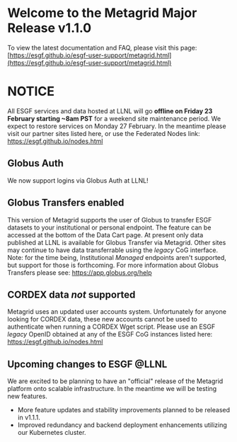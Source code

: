 # Welcome to the Metagrid Major Release v1.1.0

To view the latest documentation and FAQ, please visit this page:
[https://esgf.github.io/esgf-user-support/metagrid.html](https://esgf.github.io/esgf-user-support/metagrid.html)

# NOTICE

All ESGF services and data hosted at LLNL will go **offline on Friday 23 February starting ~8am PST** for a weekend site maintenance period. We expect to restore services on Monday 27 February. In the meantime please visit our partner sites listed here, or use the Federated Nodes link: https://esgf.github.io/nodes.html

## Globus Auth

We now support logins via Globus Auth at LLNL!

## Globus Transfers enabled

This version of Metagrid supports the user of Globus to transfer ESGF datasets to your institutional or personal endpoint. The feature can be accessed at the bottom of the Data Cart page. At present only data published at LLNL is available for Globus Transfer via Metagrid. Other sites may continue to have data transferrable using the _legacy_ CoG interface.
Note: for the time being, Institutional _Managed_ endpoints aren't supported, but support for those is forthcoming.
For more information about Globus Transfers please see: https://app.globus.org/help

## CORDEX data _not_ supported

Metagrid uses an updated user accounts system. Unfortunately for anyone looking for CORDEX data, these new accounts cannot be used to authenticate when running a CORDEX Wget script. Please use an ESGF _legacy_ OpenID obtained at any of the ESGF CoG instances listed here: https://esgf.github.io/nodes.html

## Upcoming changes to ESGF @LLNL

We are excited to be planning to have an "official" release of the Metagrid platform onto scalable infrastructure. In the meantime we will be testing new features.

- More feature updates and stability improvements planned to be released in v1.1.1.
- Improved redundancy and backend deployment enhancements utilizing our Kubernetes cluster.

